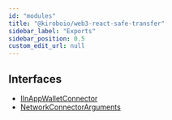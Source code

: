 ```yaml
---
id: "modules"
title: "@kiroboio/web3-react-safe-transfer"
sidebar_label: "Exports"
sidebar_position: 0.5
custom_edit_url: null
---
```


## Interfaces

- [IInAppWalletConnector](interfaces/IInAppWalletConnector.md)
- [NetworkConnectorArguments](interfaces/NetworkConnectorArguments.md)
